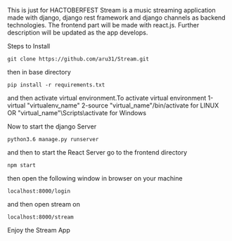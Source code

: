 This is just for HACTOBERFEST
Stream is a music streaming application made with django, django rest framework and django channels as backend technologies. The frontend part will be made with react.js. Further description will be updated as the app develops.

Steps to Install

```
git clone https://github.com/aru31/Stream.git
```

then in base directory

```
pip install -r requirements.txt
```

and then activate virtual environment.To activate virtual environment
1-virtual "virtualenv_name"
2-source "virtual_name"/bin/activate for LINUX
      OR
  "virtual_name"\Scripts\activate for Windows   

Now to start the django Server

```
python3.6 manage.py runserver
```

and then to start the React Server go to the frontend directory

```
npm start
```
then open the following window in browser on your machine

```
localhost:8000/login
```

and then open stream on

```
localhost:8000/stream
```

Enjoy the Stream App
